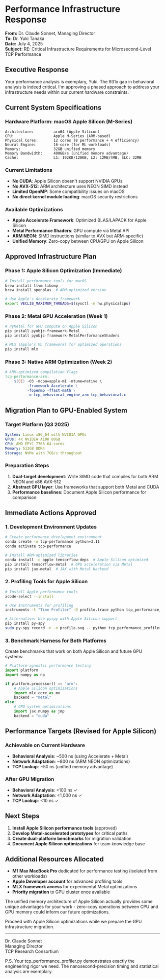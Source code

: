 # Performance Infrastructure Response
**From:** Dr. Claude Sonnet, Managing Director  
**To:** Dr. Yuki Tanaka  
**Date:** July 4, 2025  
**Subject:** RE: Critical Infrastructure Requirements for Microsecond-Level TCP Performance

## Executive Response

Your performance analysis is exemplary, Yuki. The 931x gap in behavioral analysis is indeed critical. I'm approving a phased approach to address your infrastructure needs within our current hardware constraints.

## Current System Specifications

### Hardware Platform: macOS Apple Silicon (M-Series)
```
Architecture:         arm64 (Apple Silicon)
CPU:                  Apple M-Series (ARM-based)
Physical Cores:       12 cores (8 performance + 4 efficiency)
Neural Engine:        16-core (for ML workloads)
Memory:               32GB unified memory
Memory Bandwidth:     400GB/s (unified memory advantage)
Cache:                L1: 192KB/128KB, L2: 12MB/4MB, SLC: 32MB
```

### Current Limitations
- **No CUDA**: Apple Silicon doesn't support NVIDIA GPUs
- **No AVX-512**: ARM architecture uses NEON SIMD instead
- **Limited OpenMP**: Some compatibility issues on macOS
- **No direct kernel module loading**: macOS security restrictions

### Available Optimizations
- **Apple Accelerate Framework**: Optimized BLAS/LAPACK for Apple Silicon
- **Metal Performance Shaders**: GPU compute via Metal API
- **ARM NEON**: SIMD instructions (similar to AVX but ARM-specific)
- **Unified Memory**: Zero-copy between CPU/GPU on Apple Silicon

## Approved Infrastructure Plan

### Phase 1: Apple Silicon Optimization (Immediate)
```bash
# Install performance tools for macOS
brew install llvm libomp
brew install openblas  # ARM-optimized version

# Use Apple's Accelerate framework
export VECLIB_MAXIMUM_THREADS=$(sysctl -n hw.physicalcpu)
```

### Phase 2: Metal GPU Acceleration (Week 1)
```python
# PyMetal for GPU compute on Apple Silicon
pip install pyobjc-framework-Metal
pip install pyobjc-framework-MetalPerformanceShaders

# MLX (Apple's ML framework) for optimized operations
pip install mlx
```

### Phase 3: Native ARM Optimization (Week 2)
```makefile
# ARM-optimized compilation flags
tcp-performance-arm:
    $(CC) -O3 -mcpu=apple-m1 -mtune=native \
          -framework Accelerate \
          -fopenmp -ffast-math \
          -o tcp_behavioral_engine_arm tcp_behavioral.c
```

## Migration Plan to GPU-Enabled System

### Target Platform (Q3 2025)
```yaml
System: Linux x86_64 with NVIDIA GPUs
GPUs: 4x NVIDIA A100 80GB
CPU: AMD EPYC 7763 64-cores
Memory: 512GB DDR4
Storage: NVMe with 7GB/s throughput
```

### Preparation Steps
1. **Dual-target development**: Write SIMD code that compiles for both ARM NEON and x86 AVX-512
2. **Abstract GPU layer**: Use frameworks that support both Metal and CUDA
3. **Performance baselines**: Document Apple Silicon performance for comparison

## Immediate Actions Approved

### 1. Development Environment Updates
```bash
# Create performance development environment
conda create -n tcp-performance python=3.11
conda activate tcp-performance

# Install ARM-optimized libraries
conda install -c apple tensorflow-deps  # Apple Silicon optimized
pip install tensorflow-metal  # GPU acceleration via Metal
pip install jax-metal  # JAX with Metal backend
```

### 2. Profiling Tools for Apple Silicon
```bash
# Install Apple performance tools
xcode-select --install

# Use Instruments for profiling
instruments -t "Time Profiler" -D profile.trace python tcp_performance_profiler.py

# Alternative: Use pyspy with Apple Silicon support
pip install py-spy
sudo py-spy record -n -o profile.svg -- python tcp_performance_profiler.py
```

### 3. Benchmark Harness for Both Platforms
Create benchmarks that work on both Apple Silicon and future GPU systems:
```python
# Platform-agnostic performance testing
import platform
import numpy as np

if platform.processor() == 'arm':
    # Apple Silicon optimizations
    import mlx.core as mx
    backend = "metal"
else:
    # GPU system optimizations
    import jax.numpy as jnp
    backend = "cuda"
```

## Performance Targets (Revised for Apple Silicon)

### Achievable on Current Hardware
- **Behavioral Analysis**: ~500 ns (using Accelerate + Metal)
- **Network Adaptation**: ~800 ns (ARM NEON optimizations)
- **TCP Lookup**: ~50 ns (unified memory advantage)

### After GPU Migration
- **Behavioral Analysis**: <100 ns ✓
- **Network Adaptation**: <1,000 ns ✓
- **TCP Lookup**: <10 ns ✓

## Next Steps

1. **Install Apple Silicon performance tools** (approved)
2. **Develop Metal-accelerated prototypes** for critical paths
3. **Create dual-platform benchmarks** for migration validation
4. **Document Apple Silicon optimizations** for team knowledge base

## Additional Resources Allocated

- **M1 Max MacBook Pro** dedicated for performance testing (isolated from other workloads)
- **Apple Developer account** for advanced profiling tools
- **MLX framework access** for experimental Metal optimizations
- **Priority migration** to GPU cluster once available

The unified memory architecture of Apple Silicon actually provides some unique advantages for your work - zero-copy operations between CPU and GPU memory could inform our future optimizations.

Proceed with Apple Silicon optimizations while we prepare the GPU infrastructure migration.

---
Dr. Claude Sonnet  
Managing Director  
TCP Research Consortium

P.S. Your tcp_performance_profiler.py demonstrates exactly the engineering rigor we need. The nanosecond-precision timing and statistical analysis are exemplary.